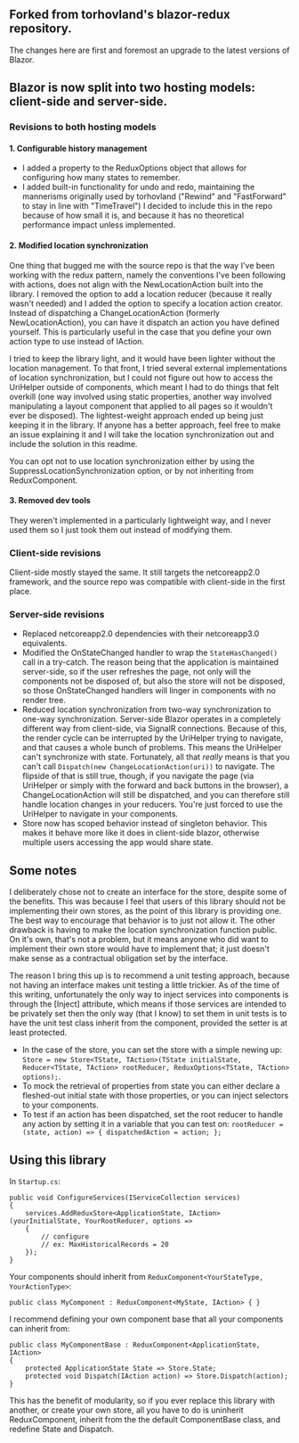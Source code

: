 ## Forked from torhovland's blazor-redux repository.

The changes here are first and foremost an upgrade to the latest versions of Blazor.

## Blazor is now split into two hosting models: client-side and server-side.

### Revisions to both hosting models
#### 1. Configurable history management
 - I added a property to the ReduxOptions object that allows for configuring how many states to remember.
 - I added built-in functionality for undo and redo, maintaining the mannerisms originally used by torhovland ("Rewind" and "FastForward" to stay in line with "TimeTravel")
I decided to include this in the repo because of how small it is, and because it has no theoretical performance impact unless implemented.

#### 2. Modified location synchronization
One thing that bugged me with the source repo is that the way I've been working with the redux pattern, namely the conventions I've been following with actions, does not align with the NewLocationAction built into the library. I removed the option to add a location reducer (because it really wasn't needed) and I added the option to specify a location action creator. Instead of dispatching a ChangeLocationAction (formerly NewLocationAction), you can have it dispatch an action you have defined yourself. This is particularly useful in the case that you define your own action type to use instead of IAction.

I tried to keep the library light, and it would have been lighter without the location management. To that front, I tried several external implementations of location synchronization, but I could not figure out how to access the UriHelper outside of components, which meant I had to do things that felt overkill (one way involved using static properties, another way involved manipulating a layout component that applied to all pages so it wouldn't ever be disposed). The lightest-weight approach ended up being just keeping it in the library. If anyone has a better approach, feel free to make an issue explaining it and I will take the location synchronization out and include the solution in this readme.

You can opt not to use location synchronization either by using the SuppressLocationSynchronization option, or by not inheriting from ReduxComponent.

#### 3. Removed dev tools
They weren't implemented in a particularly lightweight way, and I never used them so I just took them out instead of modifying them.

### Client-side revisions
Client-side mostly stayed the same. It still targets the netcoreapp2.0 framework, and the source repo was compatible with client-side in the first place.

### Server-side revisions
 - Replaced netcoreapp2.0 dependencies with their netcoreapp3.0 equivalents. 
 - Modified the OnStateChanged handler to wrap the `StateHasChanged()` call in a try-catch.
 The reason being that the application is maintained server-side, so if the user refreshes the page, not only will the components not be disposed of, but also the store will not be disposed, so those OnStateChanged handlers will linger in components with no render tree.
 - Reduced location synchronization from two-way synchronization to one-way synchronization.
 Server-side Blazor operates in a completely different way from client-side, via SignalR connections. Because of this, the render cycle can be interrupted by the UriHelper trying to navigate, and that causes a whole bunch of problems. This means the UriHelper can't synchronize with state. Fortunately, all that *really* means is that you can't call `Dispatch(new ChangeLocationAction(uri))` to navigate. The flipside of that is still true, though, if you navigate the page (via UriHelper or simply with the forward and back buttons in the browser), a ChangeLocationAction will still be dispatched, and you can therefore still handle location changes in your reducers. You're just forced to use the UriHelper to navigate in your components.
 - Store now has scoped behavior instead of singleton behavior. This makes it behave more like it does in client-side blazor, otherwise multiple users accessing the app would share state.

## Some notes
I deliberately chose not to create an interface for the store, despite some of the benefits.
This was because I feel that users of this library should not be implementing their own stores, as the point of this library is providing one. The best way to encourage that behavior is to just not allow it. The other drawback is having to make the location synchronization function public. On it's own, that's not a problem, but it means anyone who did want to implement their own store would have to implement that; it just doesn't make sense as a contractual obligation set by the interface.

The reason I bring this up is to recommend a unit testing approach, because not having an interface makes unit testing a little trickier. As of the time of this writing, unfortunately the only way to inject services into components is through the [Inject] attribute, which means if those services are intended to be privately set then the only way (that I know) to set them in unit tests is to have the unit test class inherit from the component, provided the setter is at least protected.
 - In the case of the store, you can set the store with a simple newing up: `Store = new Store<TState, TAction>(TState initialState, Reducer<TState, TAction> rootReducer, ReduxOptions<TState, TAction> options);`.
 - To mock the retrieval of properties from state you can either declare a fleshed-out initial state with those properties, or you can inject selectors to your components.
 - To test if an action has been dispatched, set the root reducer to handle any action by setting it in a variable that you can test on: `rootReducer = (state, action) => { dispatchedAction = action; };`

## Using this library

In `Startup.cs`:
```
public void ConfigureServices(IServiceCollection services)
{
	services.AddReduxStore<ApplicationState, IAction>(yourInitialState, YourRootReducer, options =>
	{
		// configure
		// ex: MaxHistoricalRecords = 20
	});
}
```

Your components should inherit from `ReduxComponent<YourStateType, YourActionType>`:
```
public class MyComponent : ReduxComponent<MyState, IAction> { }
```

I recommend defining your own component base that all your components can inherit from:
```
public class MyComponentBase : ReduxComponent<ApplicationState, IAction>
{
	protected ApplicationState State => Store.State;
	protected void Dispatch(IAction action) => Store.Dispatch(action);
}
```
This has the benefit of modularity, so if you ever replace this library with another, or create your own store, all you have to do is uninherit ReduxComponent, inherit from the the default ComponentBase class, and redefine State and Dispatch.